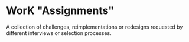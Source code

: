 # WorK "Assignments"

A collection of challenges, reimplementations or redesigns requested by different interviews or selection processes.
